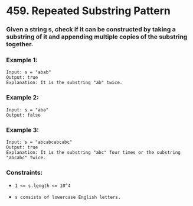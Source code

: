 # 459. Repeated Substring Pattern

### Given a string s, check if it can be constructed by taking a substring of it and appending multiple copies of the substring together.

### Example 1:

```
Input: s = "abab"
Output: true
Explanation: It is the substring "ab" twice.
```

### Example 2:

```
Input: s = "aba"
Output: false
```

### Example 3:

```
Input: s = "abcabcabcabc"
Output: true
Explanation: It is the substring "abc" four times or the substring "abcabc" twice.
```

### Constraints:

- `1 <= s.length <= 10^4`

- `s consists of lowercase English letters.`
